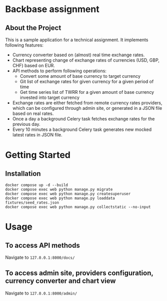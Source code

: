 # Backbase assignment

## About the Project

This is a sample application for a technical assignment.
It implements following features:
* Currency converter based on (almost) real time exchange rates.
* Chart representing change of exchange rates of currencies (USD, GBP, CHF) based on EUR.
* API methods to perform following operations:
  * Convert some amount of base currency to target currency
  * Git list of exchange rates for given currency for a given period of time
  * Get time series list of TWRR for a given amount of base currency invested into target currency
* Exchange rates are either fetched from remote currency rates providers, 
  which can be configured through admin site, or generated in a JSON file based on real rates.
* Once a day a background Celery task fetches exchange rates for the previous day.
* Every 10 minutes a background Celery task generates new mocked latest rates in JSON file.


# Getting Started

## Installation
```
docker compose up -d --build
docker compose exec web python manage.py migrate
docker compose exec web python manage.py createsuperuser
docker compose exec web python manage.py loaddata fixtures/seed_rates.json
docker compose exec web python manage.py collectstatic --no-input
```


# Usage

## To access API methods
Navigate to `127.0.0.1:8000/docs/`

## To access admin site, providers configuration, currency converter and chart view
Navigate to `127.0.0.1:8000/admin/`

